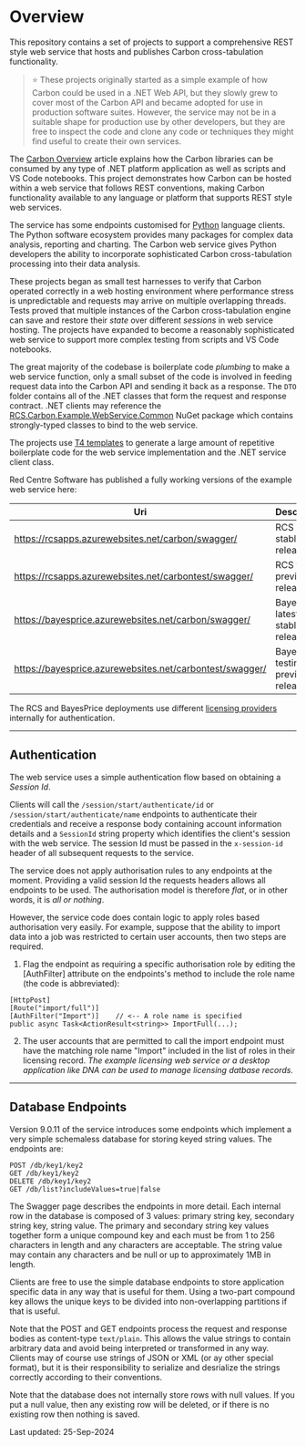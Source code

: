 # Overview

This repository contains a set of projects to support a comprehensive REST style web service that hosts and publishes Carbon cross-tabulation functionality.

> :star: These projects originally started as a simple example of how Carbon could be used in a .NET Web API, but they slowly grew to cover most of the Carbon API and became adopted for use in production software suites. However, the service may not be in a suitable shape for production use by other developers, but they are free to inspect the code and clone any code or techniques they might find useful to create their own services.

The [Carbon Overview][carbover] article explains how the Carbon libraries can be consumed by any type of .NET platform application as well as scripts and VS Code notebooks. This project demonstrates how Carbon can be hosted within a web service that follows REST conventions, making Carbon functionality available to any language or platform that supports REST style web services.

The service has some endpoints customised for [Python][pyorg] language clients. The Python software ecosystem provides many packages for complex data analysis, reporting and charting. The Carbon web service gives Python developers the ability to incorporate sophisticated Carbon cross-tabulation processing into their data analysis.

These projects began as small test harnesses to verify that Carbon operated correctly in a web hosting environment where performance stress is unpredictable and requests may arrive on multiple overlapping threads. Tests proved that multiple instances of the Carbon cross-tabulation engine can save and restore their *state* over different *sessions* in web service hosting. The projects have expanded to become a reasonably sophisticated web service to support more complex testing from scripts and VS Code notebooks.

The great majority of the codebase is boilerplate code *plumbing* to make a web service function, only a small subset of the code is involved in feeding request data into the Carbon API and sending it back as a response. The `DTO` folder contains all of the .NET classes that form the request and response contract. .NET clients may reference the [RCS.Carbon.Example.WebService.Common][excommon] NuGet package which contains strongly-typed classes to bind to the web service.

The projects use [T4 templates][t4] to generate a large amount of repetitive boilerplate code for the web service implementation and the .NET service client class.

Red Centre Software has published a fully working versions of the example web service here:

| Uri | Description |
| --- | --- |
| <https://rcsapps.azurewebsites.net/carbon/swagger/> | RCS latest stable release |
| <https://rcsapps.azurewebsites.net/carbontest/swagger/> | RCS testing preview release |
| <https://bayesprice.azurewebsites.net/carbon/swagger/> | BayesPrice latest stable release |
| <https://bayesprice.azurewebsites.net/carbontest/swagger/> | BayesPrice testing preview release |


The RCS and BayesPrice deployments use different [licensing providers][licprov] internally for authentication.

---

## Authentication

The web service uses a simple authentication flow based on obtaining a *Session Id*.

Clients will call the `/session/start/authenticate/id` or `/session/start/authenticate/name` endpoints to authenticate their credentials and receive a response body containing account information details and a `SessionId` string property which identifies the client's session with the web service. The session Id must be passed in the `x‑session‑id` header of all subsequent requests to the service.

The service does not apply authorisation rules to any endpoints at the moment. Providing a valid session Id the requests headers allows all endpoints to be used. The authorisation model is therefore *flat*, or in other words, it is *all or nothing*.

However, the service code does contain logic to apply roles based authorisation very easily. For example, suppose that the ability to import data into a job was restricted to certain user accounts, then two steps are required.

1. Flag the endpoint as requiring a specific authorisation role by editing the [AuthFilter] attribute on the endpoints's method to include the role name (the code is abbreviated):

```
[HttpPost]
[Route("import/full")]
[AuthFilter("Import")]    // <-- A role name is specified
public async Task<ActionResult<string>> ImportFull(...);
```

2. The user accounts that are permitted to call the import endpoint must have the matching role name "Import" included in the list of roles in their licensing record. *The example licensing web service or a desktop application like DNA can be used to manage licensing datbase records.*

---

## Database Endpoints

Version 9.0.11 of the service introduces some endpoints which implement a very simple schemaless database for storing keyed string values. The endpoints are:

```
POST /db/key1/key2 
GET /db/key1/key2  
DELETE /db/key1/key2  
GET /db/list?includeValues=true|false
```

The Swagger page describes the endpoints in more detail. Each internal row in the database is composed of 3 values: primary string key, secondary string key, string value. The primary and secondary string key values together form a unique compound key and each must be from 1 to 256 characters in length and any characters are acceptable. The string value may contain any characters and be null or up to approximately 1MB in length.

Clients are free to use the simple database endpoints to store application specific data in any way that is useful for them. Using a two-part compound key allows the unique keys to be divided into non-overlapping partitions if that is useful.

Note that the POST and GET endpoints process the request and response bodies as content-type `text/plain`. This allows the value strings to contain arbitrary data and avoid being interpreted or transformed in any way. Clients may of course use strings of JSON or XML (or ay other special format), but it is their responsibility to serialize and desrialize the strings correctly according to their conventions.

Note that the database does not internally store rows with null values. If you put a null value, then any existing row will be deleted, or if there is no existing row then nothing is saved.

Last updated: 25-Sep-2024

[carbover]: https://rcsapps.azurewebsites.net/doc/carbon/articles/overview.htm
[pyorg]: https://www.python.org/
[excommon]: https://www.nuget.org/packages/RCS.Carbon.Example.WebService.Common
[t4]: https://learn.microsoft.com/en-us/visualstudio/modeling/code-generation-and-t4-text-templates?view=vs-2022
[licprov]: https://github.com/redcentre/Carbon.Example.Licensing.Provider